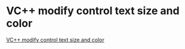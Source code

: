 # VC++ modify control text size and color
[VC++ modify control text size and color](https://aiwithcloud.com/2022/09/19/vc_modify_control_text_size_and_color/)